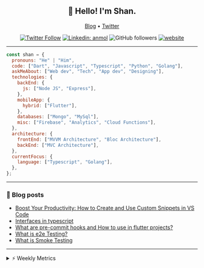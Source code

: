 <h2 align="center">👋 Hello! I'm Shan.</h2>
<p align="center">
  <a href="https://medium.com/feed/@shan-shaji">Blog</a> •
  <a href="https://twitter.com/intent/follow?screen_name=shan__shaji">Twitter</a>
</p>

<p align="center"><a href="https://twitter.com/intent/follow?screen_name=shan__shaji"><img src="https://img.shields.io/twitter/follow/shan__shaji?style=flat" alt="Twitter Follow"></a>
<a href="https://www.linkedin.com/in/shan-shaji/"><img src="https://img.shields.io/badge/shan-shaji?style=flat-square&amp;logo=Linkedin&amp;logoColor=white&amp;link=https://www.linkedin.com/in/shan-shaji/" alt="Linkedin: anmol"></a>
<img src="https://img.shields.io/github/followers/shan-shaji?label=Follow&amp;style=social" alt="GitHub followers">
<a href="http://shan-shaji.github.io/"><img src="https://img.shields.io/badge/Website-46a2f1.svg?&amp;style=flat-square&amp;logo=Google-Chrome&amp;logoColor=white&amp;link=http://shan-shaji.github.io/" alt="website"></a></p>

<hr>

```javascript
const shan = {
  pronouns: "He" | "Him",
  code: ["Dart", "Javascript", "Typescript", "Python", "Golang"],
  askMeAbout: ["Web dev", "Tech", "App dev", "Designing"],
  technologies: {
    backEnd: {
      js: ["Node JS", "Express"],
    },
    mobileApp: {
      hybrid: ["Flutter"],
    },
    databases: ["Mongo", "MySql"],
    misc: ["Firebase", "Analytics", "Cloud Functions"],
  },
  architecture: {
    frontEnd: ["MVVM Architecture", "Bloc Architecture"],
    backEnd: ["MVC Architecture"],
  },
  currentFocus: {
    language: ["Typescript", "Golang"],
  },
};
```

<hr>

<!-- I love connecting with different people</b> so if you want to say <b>hi, I'll be happy to meet you more!</b> 😊</em> -->

### 📕 Blog posts

<!-- BLOG-POST-LIST:START -->
- [Boost Your Productivity: How to Create and Use Custom Snippets in VS Code](https://dev.to/shanshaji/boost-your-productivity-how-to-create-and-use-custom-snippets-in-vs-code-5bbo)
- [Interfaces in typescript](https://dev.to/shanshaji/interfaces-in-typescript-55f8)
- [What are pre-commit hooks and How to use in flutter projects?](https://dev.to/shanshaji/what-are-pre-commit-hooks-and-how-to-use-in-flutter-projects-4c0m)
- [What is e2e Testing?](https://dev.to/shanshaji/what-is-e2e-testing-1eg0)
- [What is Smoke Testing](https://dev.to/shanshaji/what-is-smoke-testing-1n95)
<!-- BLOG-POST-LIST:END -->

<hr>
<details>
    <summary>⚡ Weekly Metrics</summary>
    <p>
    
<!--START_SECTION:waka-->
![Code Time](http://img.shields.io/badge/Code%20Time-1%2C878%20hrs%2050%20mins-blue)

![Profile Views](http://img.shields.io/badge/Profile%20Views-26-blue)

**🐱 My GitHub Data** 

> 📦 ? Used in GitHub's Storage 
 > 
> 🏆 227 Contributions in the Year 2023
 > 
> 💼 Opted to Hire
 > 
> 📜 129 Public Repositories 
 > 
> 🔑 0 Private Repositories 
 > 
**I'm a Night 🦉** 

```text
🌞 Morning                3677 commits        ███░░░░░░░░░░░░░░░░░░░░░░   10.10 % 
🌆 Daytime                9668 commits        ███████░░░░░░░░░░░░░░░░░░   26.55 % 
🌃 Evening                17285 commits       ████████████░░░░░░░░░░░░░   47.47 % 
🌙 Night                  5786 commits        ████░░░░░░░░░░░░░░░░░░░░░   15.89 % 
```
📅 **I'm Most Productive on Thursday** 

```text
Monday                   5011 commits        ███░░░░░░░░░░░░░░░░░░░░░░   13.76 % 
Tuesday                  5661 commits        ████░░░░░░░░░░░░░░░░░░░░░   15.55 % 
Wednesday                4581 commits        ███░░░░░░░░░░░░░░░░░░░░░░   12.58 % 
Thursday                 7981 commits        █████░░░░░░░░░░░░░░░░░░░░   21.92 % 
Friday                   6091 commits        ████░░░░░░░░░░░░░░░░░░░░░   16.73 % 
Saturday                 3474 commits        ██░░░░░░░░░░░░░░░░░░░░░░░   09.54 % 
Sunday                   3617 commits        ██░░░░░░░░░░░░░░░░░░░░░░░   09.93 % 
```


📊 **This Week I Spent My Time On** 

```text
🕑︎ Time Zone: Asia/Kolkata

💬 Programming Languages: 
Dart                     49 hrs 51 mins      ███████████████████████░░   90.69 % 
JSON                     1 hr 34 mins        █░░░░░░░░░░░░░░░░░░░░░░░░   02.87 % 
YAML                     1 hr 25 mins        █░░░░░░░░░░░░░░░░░░░░░░░░   02.60 % 
Swift                    41 mins             ░░░░░░░░░░░░░░░░░░░░░░░░░   01.26 % 
Ruby                     21 mins             ░░░░░░░░░░░░░░░░░░░░░░░░░   00.64 % 

🔥 Editors: 
Android Studio           50 hrs 45 mins      ███████████████████████░░   92.34 % 
VS Code                  4 hrs 12 mins       ██░░░░░░░░░░░░░░░░░░░░░░░   07.66 % 

🐱‍💻 Projects: 
dial_contacts            29 hrs 25 mins      █████████████░░░░░░░░░░░░   53.53 % 
turbo-flutter            21 hrs 10 mins      ██████████░░░░░░░░░░░░░░░   38.51 % 
neo                      2 hrs 35 mins       █░░░░░░░░░░░░░░░░░░░░░░░░   04.70 % 
freezed-snippets         50 mins             ░░░░░░░░░░░░░░░░░░░░░░░░░   01.54 % 
next-js                  24 mins             ░░░░░░░░░░░░░░░░░░░░░░░░░   00.74 % 

💻 Operating System: 
Mac                      54 hrs 37 mins      █████████████████████████   99.36 % 
Linux                    21 mins             ░░░░░░░░░░░░░░░░░░░░░░░░░   00.64 % 
```

**I Mostly Code in Dart** 

```text
Dart                     55 repos            ████████████░░░░░░░░░░░░░   48.25 % 
JavaScript               16 repos            ████░░░░░░░░░░░░░░░░░░░░░   14.04 % 
Ruby                     3 repos             █░░░░░░░░░░░░░░░░░░░░░░░░   02.63 % 
Go                       3 repos             █░░░░░░░░░░░░░░░░░░░░░░░░   02.63 % 
Python                   3 repos             █░░░░░░░░░░░░░░░░░░░░░░░░   02.63 % 
```




 Last Updated on 05/04/2023 18:50:32 UTC
<!--END_SECTION:waka-->

</p>
 </details>
